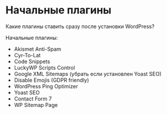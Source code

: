 # Начальные плагины
Какие плагины ставить сразу после установки WordPress?

Начальные плагины:
* Akismet Anti-Spam
* Cyr-To-Lat
* Code Snippets
* LuckyWP Scripts Control
* Google XML Sitemaps (убрать если установлен Yoast SEO)
* Disable Emojis (GDPR friendly)
* WordPress Ping Optimizer
* Yoast SEO
* Contact Form 7
* WP Sitemap Page
